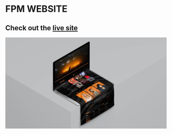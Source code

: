 # FPM WEBSITE
## Check out the [live site](www.fpment.com)

![alt text](https://github.com/maribelbhf/fpm/blob/master/mockup.jpg "Mockup")

